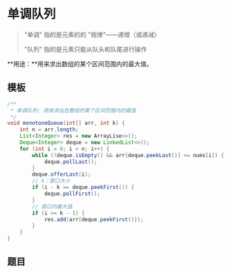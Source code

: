 # 单调队列

> "单调" 指的是元素的的 "规律"——递增（或递减）
>
> "队列" 指的是元素只能从队头和队尾进行操作

**用途：**用来求出数组的某个区间范围内的最大值。

## 模板

```java
/**
 * 单调队列: 用来求出在数组的某个区间范围内的最值
 */
void monotoneQueue(int[] arr, int k) {
    int n = arr.length;
    List<Integer> res = new ArrayLise<>();
    Deque<Integer> deque = new LinkedList<>();
    for (int i = 0; i < n; i++) {
        while (!deque.isEmpty() && arr[deque.peekLast()] <= nums[i]) {
            deque.pollLast();
        }
        deque.offerLast(i);
        // k：窗口大小
        if (i - k == deque.peekFirst()) {
            deque.pollFirst();
        }
        // 窗口内最大值
        if (i >= k - 1) {
            res.add(arr[deque.peekFirst()]);
        }
    }
}
```

## 题目